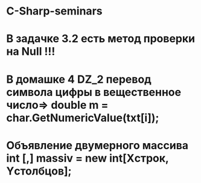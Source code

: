 # C-Sharp-seminars

# В задачке 3.2 есть метод проверки на Null !!!
# В домашке 4 DZ_2 перевод символа цифры в вещественное число=>  double m = char.GetNumericValue(txt[i]);
# Объявление двумерного массива int [,] massiv = new int[Xстрок, Yстолбцов];